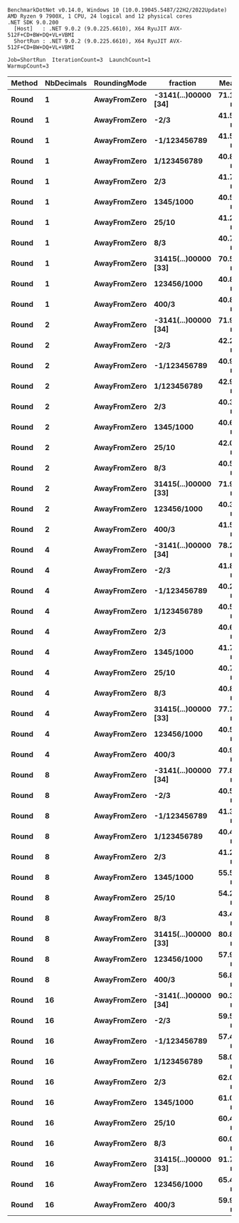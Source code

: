 ```

BenchmarkDotNet v0.14.0, Windows 10 (10.0.19045.5487/22H2/2022Update)
AMD Ryzen 9 7900X, 1 CPU, 24 logical and 12 physical cores
.NET SDK 9.0.200
  [Host]   : .NET 9.0.2 (9.0.225.6610), X64 RyuJIT AVX-512F+CD+BW+DQ+VL+VBMI
  ShortRun : .NET 9.0.2 (9.0.225.6610), X64 RyuJIT AVX-512F+CD+BW+DQ+VL+VBMI

Job=ShortRun  IterationCount=3  LaunchCount=1  
WarmupCount=3  

```
| Method | NbDecimals | RoundingMode | fraction             | Mean     | Error     | StdDev   | Gen0   | Allocated |
|------- |----------- |------------- |--------------------- |---------:|----------:|---------:|-------:|----------:|
| **Round**  | **1**          | **AwayFromZero** | **-3141(...)00000 [34]** | **71.15 ns** | **11.010 ns** | **0.603 ns** | **0.0057** |      **96 B** |
| **Round**  | **1**          | **AwayFromZero** | **-2/3**                 | **41.57 ns** |  **4.539 ns** | **0.249 ns** |      **-** |         **-** |
| **Round**  | **1**          | **AwayFromZero** | **-1/123456789**         | **41.55 ns** |  **0.981 ns** | **0.054 ns** |      **-** |         **-** |
| **Round**  | **1**          | **AwayFromZero** | **1/123456789**          | **40.80 ns** |  **3.231 ns** | **0.177 ns** |      **-** |         **-** |
| **Round**  | **1**          | **AwayFromZero** | **2/3**                  | **41.72 ns** |  **5.233 ns** | **0.287 ns** |      **-** |         **-** |
| **Round**  | **1**          | **AwayFromZero** | **1345/1000**            | **40.52 ns** |  **4.508 ns** | **0.247 ns** |      **-** |         **-** |
| **Round**  | **1**          | **AwayFromZero** | **25/10**                | **41.26 ns** |  **0.747 ns** | **0.041 ns** |      **-** |         **-** |
| **Round**  | **1**          | **AwayFromZero** | **8/3**                  | **40.76 ns** |  **0.498 ns** | **0.027 ns** |      **-** |         **-** |
| **Round**  | **1**          | **AwayFromZero** | **31415(...)00000 [33]** | **70.59 ns** |  **2.892 ns** | **0.159 ns** | **0.0057** |      **96 B** |
| **Round**  | **1**          | **AwayFromZero** | **123456/1000**          | **40.84 ns** |  **3.865 ns** | **0.212 ns** |      **-** |         **-** |
| **Round**  | **1**          | **AwayFromZero** | **400/3**                | **40.82 ns** |  **3.155 ns** | **0.173 ns** |      **-** |         **-** |
| **Round**  | **2**          | **AwayFromZero** | **-3141(...)00000 [34]** | **71.94 ns** |  **7.072 ns** | **0.388 ns** | **0.0057** |      **96 B** |
| **Round**  | **2**          | **AwayFromZero** | **-2/3**                 | **42.28 ns** | **41.160 ns** | **2.256 ns** |      **-** |         **-** |
| **Round**  | **2**          | **AwayFromZero** | **-1/123456789**         | **40.97 ns** |  **0.313 ns** | **0.017 ns** |      **-** |         **-** |
| **Round**  | **2**          | **AwayFromZero** | **1/123456789**          | **42.94 ns** | **32.055 ns** | **1.757 ns** |      **-** |         **-** |
| **Round**  | **2**          | **AwayFromZero** | **2/3**                  | **40.37 ns** |  **1.200 ns** | **0.066 ns** |      **-** |         **-** |
| **Round**  | **2**          | **AwayFromZero** | **1345/1000**            | **40.67 ns** |  **5.331 ns** | **0.292 ns** |      **-** |         **-** |
| **Round**  | **2**          | **AwayFromZero** | **25/10**                | **42.03 ns** |  **1.065 ns** | **0.058 ns** |      **-** |         **-** |
| **Round**  | **2**          | **AwayFromZero** | **8/3**                  | **40.52 ns** |  **0.722 ns** | **0.040 ns** |      **-** |         **-** |
| **Round**  | **2**          | **AwayFromZero** | **31415(...)00000 [33]** | **71.91 ns** | **10.728 ns** | **0.588 ns** | **0.0057** |      **96 B** |
| **Round**  | **2**          | **AwayFromZero** | **123456/1000**          | **40.35 ns** |  **1.721 ns** | **0.094 ns** |      **-** |         **-** |
| **Round**  | **2**          | **AwayFromZero** | **400/3**                | **41.54 ns** |  **1.346 ns** | **0.074 ns** |      **-** |         **-** |
| **Round**  | **4**          | **AwayFromZero** | **-3141(...)00000 [34]** | **78.25 ns** |  **3.635 ns** | **0.199 ns** | **0.0067** |     **112 B** |
| **Round**  | **4**          | **AwayFromZero** | **-2/3**                 | **41.89 ns** | **10.495 ns** | **0.575 ns** |      **-** |         **-** |
| **Round**  | **4**          | **AwayFromZero** | **-1/123456789**         | **40.27 ns** |  **0.860 ns** | **0.047 ns** |      **-** |         **-** |
| **Round**  | **4**          | **AwayFromZero** | **1/123456789**          | **40.54 ns** |  **0.726 ns** | **0.040 ns** |      **-** |         **-** |
| **Round**  | **4**          | **AwayFromZero** | **2/3**                  | **40.63 ns** |  **1.402 ns** | **0.077 ns** |      **-** |         **-** |
| **Round**  | **4**          | **AwayFromZero** | **1345/1000**            | **41.75 ns** |  **2.361 ns** | **0.129 ns** |      **-** |         **-** |
| **Round**  | **4**          | **AwayFromZero** | **25/10**                | **40.78 ns** |  **4.786 ns** | **0.262 ns** |      **-** |         **-** |
| **Round**  | **4**          | **AwayFromZero** | **8/3**                  | **40.80 ns** |  **0.969 ns** | **0.053 ns** |      **-** |         **-** |
| **Round**  | **4**          | **AwayFromZero** | **31415(...)00000 [33]** | **77.75 ns** |  **0.740 ns** | **0.041 ns** | **0.0067** |     **112 B** |
| **Round**  | **4**          | **AwayFromZero** | **123456/1000**          | **40.52 ns** |  **2.863 ns** | **0.157 ns** |      **-** |         **-** |
| **Round**  | **4**          | **AwayFromZero** | **400/3**                | **40.90 ns** |  **2.688 ns** | **0.147 ns** |      **-** |         **-** |
| **Round**  | **8**          | **AwayFromZero** | **-3141(...)00000 [34]** | **77.86 ns** |  **6.278 ns** | **0.344 ns** | **0.0067** |     **112 B** |
| **Round**  | **8**          | **AwayFromZero** | **-2/3**                 | **40.54 ns** |  **2.061 ns** | **0.113 ns** |      **-** |         **-** |
| **Round**  | **8**          | **AwayFromZero** | **-1/123456789**         | **41.30 ns** |  **3.232 ns** | **0.177 ns** |      **-** |         **-** |
| **Round**  | **8**          | **AwayFromZero** | **1/123456789**          | **40.48 ns** |  **1.990 ns** | **0.109 ns** |      **-** |         **-** |
| **Round**  | **8**          | **AwayFromZero** | **2/3**                  | **41.27 ns** |  **1.805 ns** | **0.099 ns** |      **-** |         **-** |
| **Round**  | **8**          | **AwayFromZero** | **1345/1000**            | **55.54 ns** | **24.204 ns** | **1.327 ns** | **0.0038** |      **64 B** |
| **Round**  | **8**          | **AwayFromZero** | **25/10**                | **54.21 ns** | **19.417 ns** | **1.064 ns** | **0.0038** |      **64 B** |
| **Round**  | **8**          | **AwayFromZero** | **8/3**                  | **43.44 ns** | **18.697 ns** | **1.025 ns** |      **-** |         **-** |
| **Round**  | **8**          | **AwayFromZero** | **31415(...)00000 [33]** | **80.80 ns** | **22.103 ns** | **1.212 ns** | **0.0067** |     **112 B** |
| **Round**  | **8**          | **AwayFromZero** | **123456/1000**          | **57.95 ns** | **12.970 ns** | **0.711 ns** | **0.0057** |      **96 B** |
| **Round**  | **8**          | **AwayFromZero** | **400/3**                | **56.85 ns** |  **8.850 ns** | **0.485 ns** | **0.0057** |      **96 B** |
| **Round**  | **16**         | **AwayFromZero** | **-3141(...)00000 [34]** | **90.37 ns** |  **3.607 ns** | **0.198 ns** | **0.0086** |     **144 B** |
| **Round**  | **16**         | **AwayFromZero** | **-2/3**                 | **59.53 ns** |  **4.040 ns** | **0.221 ns** | **0.0057** |      **96 B** |
| **Round**  | **16**         | **AwayFromZero** | **-1/123456789**         | **57.48 ns** |  **2.950 ns** | **0.162 ns** | **0.0038** |      **64 B** |
| **Round**  | **16**         | **AwayFromZero** | **1/123456789**          | **58.01 ns** | **11.249 ns** | **0.617 ns** | **0.0038** |      **64 B** |
| **Round**  | **16**         | **AwayFromZero** | **2/3**                  | **62.01 ns** | **14.580 ns** | **0.799 ns** | **0.0057** |      **96 B** |
| **Round**  | **16**         | **AwayFromZero** | **1345/1000**            | **61.01 ns** |  **4.839 ns** | **0.265 ns** | **0.0057** |      **96 B** |
| **Round**  | **16**         | **AwayFromZero** | **25/10**                | **60.41 ns** | **27.000 ns** | **1.480 ns** | **0.0057** |      **96 B** |
| **Round**  | **16**         | **AwayFromZero** | **8/3**                  | **60.04 ns** | **13.371 ns** | **0.733 ns** | **0.0057** |      **96 B** |
| **Round**  | **16**         | **AwayFromZero** | **31415(...)00000 [33]** | **91.79 ns** | **21.709 ns** | **1.190 ns** | **0.0086** |     **144 B** |
| **Round**  | **16**         | **AwayFromZero** | **123456/1000**          | **65.42 ns** |  **2.655 ns** | **0.146 ns** | **0.0067** |     **112 B** |
| **Round**  | **16**         | **AwayFromZero** | **400/3**                | **59.94 ns** |  **1.949 ns** | **0.107 ns** | **0.0057** |      **96 B** |
